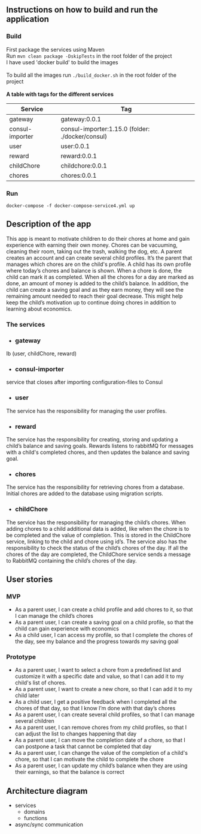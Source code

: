 ## Instructions on how to build and run the application
### Build
First package the services using Maven </br>
Run `mvn clean package -DskipTests` in the root folder of the project </br>
I have used 'docker build' to build the images </br></br>
To build all the images run `./build_docker.sh` in the root folder of the project </br></br>
**A table with tags for the different services** </br>

| Service         | Tag                                              |
|-----------------|--------------------------------------------------|
| gateway         | gateway:0.0.1                                    |
| consul-importer | consul-importer:1.15.0 (folder: ./docker/consul) |
| user            | user:0.0.1                                       |
| reward          | reward:0.0.1                                     |
| childChore      | childchore:0.0.1                                 |
| chores          | chores:0.0.1                                     |



### Run
`docker-compose -f docker-compose-service4.yml up`

## Description of the app
This app is meant to motivate children to do their chores at home and gain experience with 
earning their own money. Chores can be vacuuming, cleaning their room, taking out the trash, 
walking the dog, etc. A parent creates an account and can create several child profiles. It’s 
the parent that manages which chores are on the child's profile. A child has its own profile 
where today’s chores and balance is shown. When a chore is done, the child can mark it as 
completed. When all the chores for a day are marked as done, an amount of money is added to 
the child’s balance. In addition, the child can create a saving goal and as they earn money, 
they will see the remaining amount needed to reach their goal decrease. This might help keep the 
child’s motivation up to continue doing chores in addition to learning about economics.

### The services
- ### gateway
lb (user, childChore, reward)

- ### consul-importer
service that closes after importing configuration-files to Consul

- ### user
The service has the responsibility for managing the user profiles.

- ### reward
The service has the responsibility for creating, storing and updating a child’s balance
and saving goals. Rewards listens to rabbitMQ for messages with a child's completed 
chores, and then updates the balance and saving goal.

- ### chores
The service has the responsibility for retrieving chores from a database. Initial chores are 
added to the database using migration scripts.

- ### childChore
The service has the responsibility for managing the child’s chores. When adding chores 
to a child additional data is added, like when the chore is to be completed and the 
value of completion. This is stored in the ChildChore service, linking to the child 
and chore using id’s. The service also has the responsibility to check the status of 
the child’s chores of the day. If all the chores of the day are completed, the 
ChildChore service sends a message to RabbitMQ containing the child’s chores of the 
day.

## User stories
### MVP
- As a parent user, I can create a child profile and add chores to it, so that I can manage the 
child’s chores
- As a parent user, I can create a saving goal on a child profile, so that the child can gain 
experience with economics
- As a child user, I can access my profile, so that I complete the chores of the day, see my 
balance and the progress towards my saving goal

### Prototype
- As a parent user, I want to select a chore from a predefined list and customize it with a 
specific date and value, so that I can add it to my child's list of chores.
- As a parent user, I want to create a new chore, so that I can add it to my child later 
- As a child user, I get a positive feedback when I completed all the chores of that day, so 
that I know I’m done with that day’s chores
- As a parent user, I can create several child profiles, so that I can manage several children
- As a parent user, I can remove chores from my child profiles, so that I can adjust the list 
to changes happening that day
- As a parent user, I can move the completion date of a chore, so that I can postpone a task 
that cannot be completed that day
- As a parent user, I can change the value of the completion of a child's chore, so that I can motivate the child
to complete the chore
- As a parent user, I can update my child’s balance when they are using their earnings, 
so that the balance is correct

## Architecture diagram
- services
  - domains
  - functions
- async/sync communication
